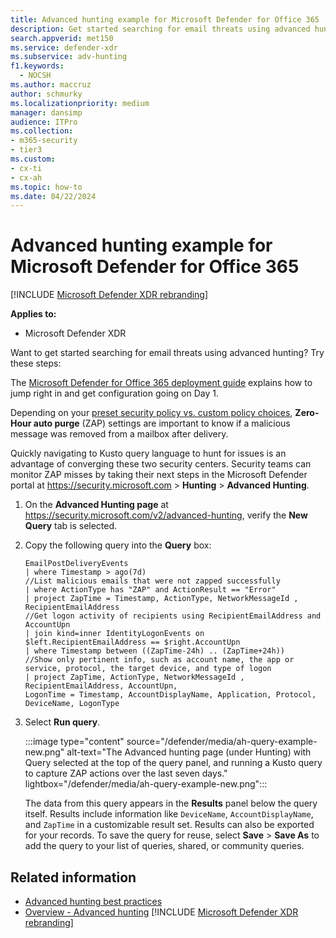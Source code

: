 ```yaml
---
title: Advanced hunting example for Microsoft Defender for Office 365
description: Get started searching for email threats using advanced hunting
search.appverid: met150
ms.service: defender-xdr
ms.subservice: adv-hunting
f1.keywords: 
  - NOCSH
ms.author: maccruz
author: schmurky
ms.localizationpriority: medium
manager: dansimp
audience: ITPro
ms.collection: 
- m365-security
- tier3
ms.custom:
- cx-ti
- cx-ah
ms.topic: how-to
ms.date: 04/22/2024
---
```


# Advanced hunting example for Microsoft Defender for Office 365

[!INCLUDE [Microsoft Defender XDR rebranding](../includes/microsoft-defender.md)]

**Applies to:**
- Microsoft Defender XDR

Want to get started searching for email threats using advanced hunting? Try these steps:

The [Microsoft Defender for Office 365 deployment guide](/defender-office-365/mdo-deployment-guide) explains how to jump right in and get configuration going on Day 1.

Depending on your [preset security policy vs. custom policy choices](/defender-office-365/mdo-deployment-guide#determine-your-protection-policy-strategy), **Zero-Hour auto purge** (ZAP) settings are important to know if a malicious message was removed from a mailbox after delivery.

Quickly navigating to Kusto query language to hunt for issues is an advantage of converging these two security centers. Security teams can monitor ZAP misses by taking their next steps in the Microsoft Defender portal at <https://security.microsoft.com> \> **Hunting** \> **Advanced Hunting**.

1. On the **Advanced Hunting page** at <https://security.microsoft.com/v2/advanced-hunting>, verify the **New Query** tab is selected.
1. Copy the following query into the **Query** box:

   ```kusto
   EmailPostDeliveryEvents 
   | where Timestamp > ago(7d)
   //List malicious emails that were not zapped successfully
   | where ActionType has "ZAP" and ActionResult == "Error"
   | project ZapTime = Timestamp, ActionType, NetworkMessageId , RecipientEmailAddress 
   //Get logon activity of recipients using RecipientEmailAddress and AccountUpn
   | join kind=inner IdentityLogonEvents on $left.RecipientEmailAddress == $right.AccountUpn
   | where Timestamp between ((ZapTime-24h) .. (ZapTime+24h))
   //Show only pertinent info, such as account name, the app or service, protocol, the target device, and type of logon
   | project ZapTime, ActionType, NetworkMessageId , RecipientEmailAddress, AccountUpn, 
   LogonTime = Timestamp, AccountDisplayName, Application, Protocol, DeviceName, LogonType
   ```

1. Select **Run query**.

    :::image type="content" source="/defender/media/ah-query-example-new.png" alt-text="The Advanced hunting page (under Hunting) with Query selected at the top of the query panel, and running a Kusto query to capture ZAP actions over the last seven days." lightbox="/defender/media/ah-query-example-new.png":::

    The data from this query appears in the **Results** panel below the query itself. Results include information like `DeviceName`, `AccountDisplayName`, and `ZapTime` in a customizable result set. Results can also be exported for your records. To save the query for reuse, select **Save** \> **Save As** to add the query to your list of queries, shared, or community queries.

## Related information

- [Advanced hunting best practices](advanced-hunting-best-practices.md)
- [Overview - Advanced hunting](advanced-hunting-overview.md)
[!INCLUDE [Microsoft Defender XDR rebranding](../includes/defender-m3d-techcommunity.md)]
